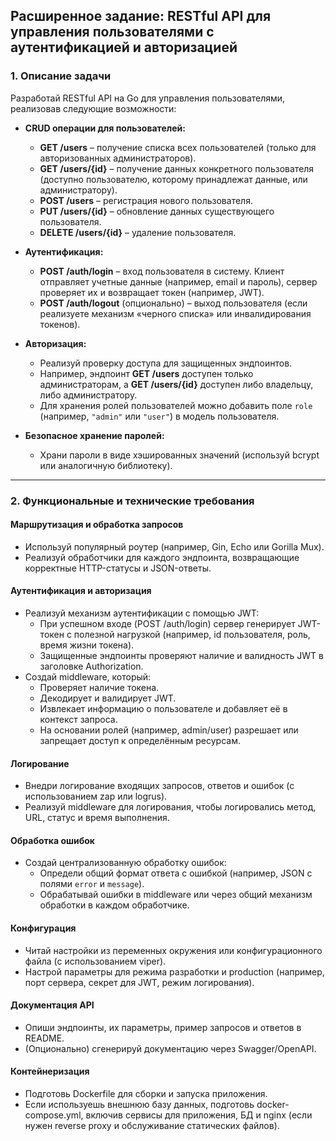 ## Расширенное задание: RESTful API для управления пользователями с аутентификацией и авторизацией

### 1. Описание задачи

Разработай RESTful API на Go для управления пользователями, реализовав следующие возможности:

- **CRUD операции для пользователей:**  
  - **GET /users** – получение списка всех пользователей (только для авторизованных администраторов).  
  - **GET /users/{id}** – получение данных конкретного пользователя (доступно пользователю, которому принадлежат данные, или администратору).  
  - **POST /users** – регистрация нового пользователя.  
  - **PUT /users/{id}** – обновление данных существующего пользователя.  
  - **DELETE /users/{id}** – удаление пользователя.

- **Аутентификация:**  
  - **POST /auth/login** – вход пользователя в систему. Клиент отправляет учетные данные (например, email и пароль), сервер проверяет их и возвращает токен (например, JWT).
  - **POST /auth/logout** (опционально) – выход пользователя (если реализуете механизм «черного списка» или инвалидирования токенов).

- **Авторизация:**  
  - Реализуй проверку доступа для защищенных эндпоинтов.  
  - Например, эндпоинт **GET /users** доступен только администраторам, а **GET /users/{id}** доступен либо владельцу, либо администратору.
  - Для хранения ролей пользователей можно добавить поле `role` (например, `"admin"` или `"user"`) в модель пользователя.

- **Безопасное хранение паролей:**  
  - Храни пароли в виде хэшированных значений (используй bcrypt или аналогичную библиотеку).

---

### 2. Функциональные и технические требования

#### **Маршрутизация и обработка запросов**
- Используй популярный роутер (например, Gin, Echo или Gorilla Mux).
- Реализуй обработчики для каждого эндпоинта, возвращающие корректные HTTP-статусы и JSON-ответы.

#### **Аутентификация и авторизация**
- Реализуй механизм аутентификации с помощью JWT:
  - При успешном входе (POST /auth/login) сервер генерирует JWT-токен с полезной нагрузкой (например, id пользователя, роль, время жизни токена).
  - Защищенные эндпоинты проверяют наличие и валидность JWT в заголовке Authorization.
- Создай middleware, который:
  - Проверяет наличие токена.
  - Декодирует и валидирует JWT.
  - Извлекает информацию о пользователе и добавляет её в контекст запроса.
  - На основании ролей (например, admin/user) разрешает или запрещает доступ к определённым ресурсам.

#### **Логирование**
- Внедри логирование входящих запросов, ответов и ошибок (с использованием zap или logrus).
- Реализуй middleware для логирования, чтобы логировались метод, URL, статус и время выполнения.

#### **Обработка ошибок**
- Создай централизованную обработку ошибок:
  - Определи общий формат ответа с ошибкой (например, JSON с полями `error` и `message`).
  - Обрабатывай ошибки в middleware или через общий механизм обработки в каждом обработчике.

#### **Конфигурация**
- Читай настройки из переменных окружения или конфигурационного файла (с использованием viper).
- Настрой параметры для режима разработки и production (например, порт сервера, секрет для JWT, режим логирования).

#### **Документация API**
- Опиши эндпоинты, их параметры, пример запросов и ответов в README.
- (Опционально) сгенерируй документацию через Swagger/OpenAPI.

#### **Контейнеризация**
- Подготовь Dockerfile для сборки и запуска приложения.
- Если используешь внешнюю базу данных, подготовь docker-compose.yml, включив сервисы для приложения, БД и nginx (если нужен reverse proxy и обслуживание статических файлов).
